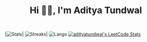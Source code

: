 <h1 align="center"> Hi 👋🏻, I'm Aditya Tundwal </br>
</h1>
<p align="center">
<a href="mailto:aditya_tundwal_@outlook.com" target="outlook"><img alt="" src="https://img.shields.io/badge/Microsoft%20Outlook-0078D4.svg?style=for-the-badge&logo=Microsoft-Outlook&logoColor=white" /></a>
<a  href="mailto:adityatundwal1998@gmail.com" target="gmail"><img alt="" src="https://img.shields.io/badge/Gmail-EA4335.svg?style=for-the-badge&logo=Gmail&logoColor=white" /></a>
<a href="https://www.linkedin.com/in/adityatundwal" target="_blank"><img alt="" src="https://img.shields.io/badge/LinkedIn-000?logo=linkedin&logoColor=0A66C2&style=for-the-badge" style="vertical-align:center" /></a>
<a href="https://www.linkedin.com/in/adityatundwal" target="_blank"><img alt="" src="https://img.shields.io/badge/LinkedIn-0A66C2.svg?style=for-the-badge&logo=LinkedIn&logoColor=white" style="vertical-align:center" /></a>
<a href="https://leetcode.com/adityatundwal/" target="_blank"><img alt="" src="https://img.shields.io/badge/LeetCode-FFA116.svg?style=for-the-badge&logo=LeetCode&logoColor=white" style="vertical-align:center" /></a>
<a href="https://github.com/adityatundwal" target="_blank"><img alt="" src="https://img.shields.io/badge/GitHub-181717.svg?style=for-the-badge&logo=GitHub&logoColor=white" style="vertical-align:center" /></a>
<a href="https://www.hackerearth.com/@Aditya_tundwal" target="_blank"><img alt="" src="https://img.shields.io/badge/HackerEarth-2C3454.svg?style=for-the-badge&logo=HackerEarth&logoColor=white" style="vertical-align:center" /></a>
</p>



|![Stats](https://github-readme-stats.vercel.app/api?username=adityatundwal&show_icons=true&hide_border=false&theme=algolia&count_private=true&include_all_commits=true)|
![Streaks](http://github-readme-streak-stats.herokuapp.com?user=adityatundwal&theme=algolia&date_format=j%20M%5B%20Y%5D)|
![Langs](https://github-readme-stats.vercel.app/api/top-langs/?username=adityatundwal&show_icons=true&hide_border=false&theme=algolia&count_private=true&include_all_commits=true&layout=compact)
[![adityatundwal's LeetCode Stats](https://leetcode-stats.vercel.app/api?username=adityatundwal&theme=dark)](https://github.com/JeremyTsaii/leetcode-stats)
